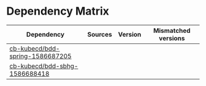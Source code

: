 # Dependency Matrix

Dependency | Sources | Version | Mismatched versions
---------- | ------- | ------- | -------------------
[cb-kubecd/bdd-spring-1586687205](https://github.com/cb-kubecd/bdd-spring-1586687205.git) |  | []() | 
[cb-kubecd/bdd-sbhg-1586688418](https://github.com/cb-kubecd/bdd-sbhg-1586688418.git) |  | []() | 
